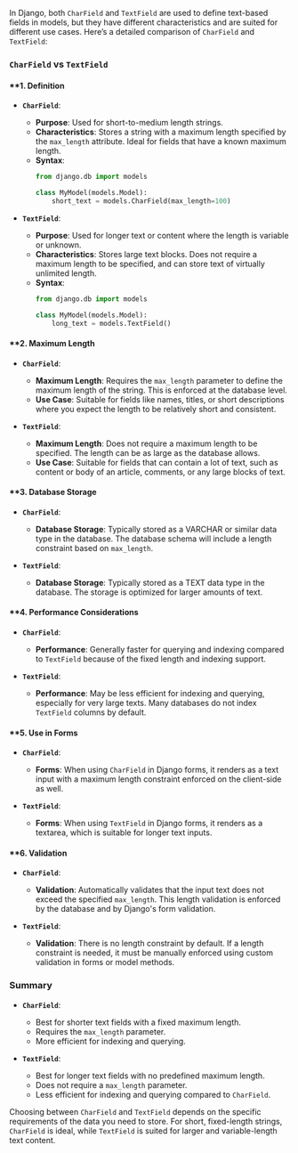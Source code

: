 In Django, both `CharField` and `TextField` are used to define text-based fields in models, but they have different characteristics and are suited for different use cases. Here’s a detailed comparison of `CharField` and `TextField`:

### **`CharField` vs `TextField`**

#### **1. **Definition**

- **`CharField`**:
  - **Purpose**: Used for short-to-medium length strings.
  - **Characteristics**: Stores a string with a maximum length specified by the `max_length` attribute. Ideal for fields that have a known maximum length.
  - **Syntax**:
    ```python
    from django.db import models

    class MyModel(models.Model):
        short_text = models.CharField(max_length=100)
    ```

- **`TextField`**:
  - **Purpose**: Used for longer text or content where the length is variable or unknown.
  - **Characteristics**: Stores large text blocks. Does not require a maximum length to be specified, and can store text of virtually unlimited length.
  - **Syntax**:
    ```python
    from django.db import models

    class MyModel(models.Model):
        long_text = models.TextField()
    ```

#### **2. **Maximum Length**

- **`CharField`**:
  - **Maximum Length**: Requires the `max_length` parameter to define the maximum length of the string. This is enforced at the database level.
  - **Use Case**: Suitable for fields like names, titles, or short descriptions where you expect the length to be relatively short and consistent.

- **`TextField`**:
  - **Maximum Length**: Does not require a maximum length to be specified. The length can be as large as the database allows.
  - **Use Case**: Suitable for fields that can contain a lot of text, such as content or body of an article, comments, or any large blocks of text.

#### **3. **Database Storage**

- **`CharField`**:
  - **Database Storage**: Typically stored as a VARCHAR or similar data type in the database. The database schema will include a length constraint based on `max_length`.

- **`TextField`**:
  - **Database Storage**: Typically stored as a TEXT data type in the database. The storage is optimized for larger amounts of text.

#### **4. **Performance Considerations**

- **`CharField`**:
  - **Performance**: Generally faster for querying and indexing compared to `TextField` because of the fixed length and indexing support. 

- **`TextField`**:
  - **Performance**: May be less efficient for indexing and querying, especially for very large texts. Many databases do not index `TextField` columns by default.

#### **5. **Use in Forms**

- **`CharField`**:
  - **Forms**: When using `CharField` in Django forms, it renders as a text input with a maximum length constraint enforced on the client-side as well.

- **`TextField`**:
  - **Forms**: When using `TextField` in Django forms, it renders as a textarea, which is suitable for longer text inputs.

#### **6. **Validation**

- **`CharField`**:
  - **Validation**: Automatically validates that the input text does not exceed the specified `max_length`. This length validation is enforced by the database and by Django's form validation.

- **`TextField`**:
  - **Validation**: There is no length constraint by default. If a length constraint is needed, it must be manually enforced using custom validation in forms or model methods.

### **Summary**

- **`CharField`**:
  - Best for shorter text fields with a fixed maximum length.
  - Requires the `max_length` parameter.
  - More efficient for indexing and querying.

- **`TextField`**:
  - Best for longer text fields with no predefined maximum length.
  - Does not require a `max_length` parameter.
  - Less efficient for indexing and querying compared to `CharField`.

Choosing between `CharField` and `TextField` depends on the specific requirements of the data you need to store. For short, fixed-length strings, `CharField` is ideal, while `TextField` is suited for larger and variable-length text content.